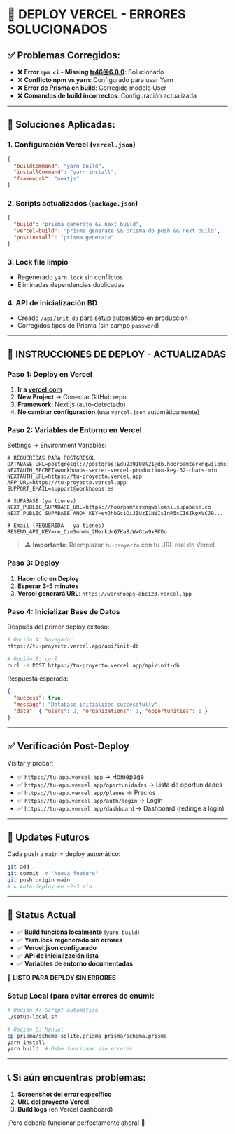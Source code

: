 # 🚀 **DEPLOY VERCEL - ERRORES SOLUCIONADOS**

## ✅ **Problemas Corregidos:**

- ❌ **Error `npm ci` - Missing tr46@6.0.0**: Solucionado
- ❌ **Conflicto npm vs yarn**: Configurado para usar Yarn
- ❌ **Error de Prisma en build**: Corregido modelo User
- ❌ **Comandos de build incorrectos**: Configuración actualizada

---

## 🔧 **Soluciones Aplicadas:**

### 1. **Configuración Vercel** (`vercel.json`)
```json
{
  "buildCommand": "yarn build", 
  "installCommand": "yarn install",
  "framework": "nextjs"
}
```

### 2. **Scripts actualizados** (`package.json`)
```json
{
  "build": "prisma generate && next build",
  "vercel-build": "prisma generate && prisma db push && next build",
  "postinstall": "prisma generate"
}
```

### 3. **Lock file limpio**
- Regenerado `yarn.lock` sin conflictos
- Eliminadas dependencias duplicadas

### 4. **API de inicialización BD**
- Creado `/api/init-db` para setup automático en producción
- Corregidos tipos de Prisma (sin campo `password`)

---

## 🚀 **INSTRUCCIONES DE DEPLOY - ACTUALIZADAS**

### **Paso 1: Deploy en Vercel**

1. **Ir a [vercel.com](https://vercel.com)**
2. **New Project** → Conectar GitHub repo
3. **Framework**: Next.js (auto-detectado)
4. **No cambiar configuración** (usa `vercel.json` automáticamente)

### **Paso 2: Variables de Entorno en Vercel**

Settings → Environment Variables:

```env
# REQUERIDAS PARA POSTGRESQL
DATABASE_URL=postgresql://postgres:Edu239108%21@db.hoorpamterxnqwilomsi.supabase.co:5432/postgres
NEXTAUTH_SECRET=workhoops-secret-vercel-production-key-32-chars-min
NEXTAUTH_URL=https://tu-proyecto.vercel.app
APP_URL=https://tu-proyecto.vercel.app
SUPPORT_EMAIL=support@workhoops.es

# SUPABASE (ya tienes)
NEXT_PUBLIC_SUPABASE_URL=https://hoorpamterxnqwilomsi.supabase.co
NEXT_PUBLIC_SUPABASE_ANON_KEY=eyJhbGciOiJIUzI1NiIsInR5cCI6IkpXVCJ9...

# Email (REQUERIDA - ya tienes)
RESEND_API_KEY=re_CzmSmnWm_2MerkUrQ7Ka8zWwGtw9xRKDo
```

> ⚠️ **Importante**: Reemplazar `tu-proyecto` con tu URL real de Vercel

### **Paso 3: Deploy**

1. **Hacer clic en Deploy**
2. **Esperar 3-5 minutos**
3. **Vercel generará URL**: `https://workhoops-abc123.vercel.app`

### **Paso 4: Inicializar Base de Datos**

Después del primer deploy exitoso:

```bash
# Opción A: Navegador
https://tu-proyecto.vercel.app/api/init-db

# Opción B: curl
curl -X POST https://tu-proyecto.vercel.app/api/init-db
```

Respuesta esperada:
```json
{
  "success": true,
  "message": "Database initialized successfully",
  "data": { "users": 2, "organizations": 1, "opportunities": 1 }
}
```

---

## ✅ **Verificación Post-Deploy**

Visitar y probar:
- ✅ `https://tu-app.vercel.app` → Homepage
- ✅ `https://tu-app.vercel.app/oportunidades` → Lista de oportunidades  
- ✅ `https://tu-app.vercel.app/planes` → Precios
- ✅ `https://tu-app.vercel.app/auth/login` → Login
- ✅ `https://tu-app.vercel.app/dashboard` → Dashboard (redirige a login)

---

## 🔄 **Updates Futuros**

Cada push a `main` = deploy automático:

```bash
git add .
git commit -m "Nueva feature"
git push origin main
# ↳ Auto-deploy en ~2-3 min
```

---

## 🎯 **Status Actual**

- ✅ **Build funciona localmente** (`yarn build`)
- ✅ **Yarn.lock regenerado sin errores**
- ✅ **Vercel.json configurado**
- ✅ **API de inicialización lista**
- ✅ **Variables de entorno documentadas**

**🎯 LISTO PARA DEPLOY SIN ERRORES**

### **Setup Local (para evitar errores de enum):**
```bash
# Opción A: Script automático
./setup-local.sh

# Opción B: Manual
cp prisma/schema-sqlite.prisma prisma/schema.prisma
yarn install
yarn build  # Debe funcionar sin errores
```

---

## 📞 **Si aún encuentras problemas:**

1. **Screenshot del error específico**
2. **URL del proyecto Vercel** 
3. **Build logs** (en Vercel dashboard)

¡Pero debería funcionar perfectamente ahora! 🎉